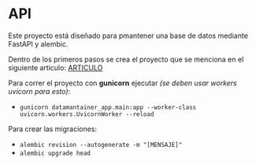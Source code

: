 # API
Este proyecto está diseñado para pmantener una base de datos mediante FastAPI y alembic.

Dentro de los primeros pasos se crea el proyecto que se menciona en el siguiente articulo: [ARTICULO](https://neuralcovenant.com/2020/12/29/aprendiendo-fastapi-con-postgresql/)

Para correr el proyecto con **gunicorn** ejecutar *(se deben usar workers uvicorn para esto)*: 
 - `gunicorn datamantainer_app.main:app --worker-class uvicorn.workers.UvicornWorker --reload`

Para crear las migraciones: 
 - `alembic revision --autogenerate -m "[MENSAJE]"`
 - `alembic upgrade head`